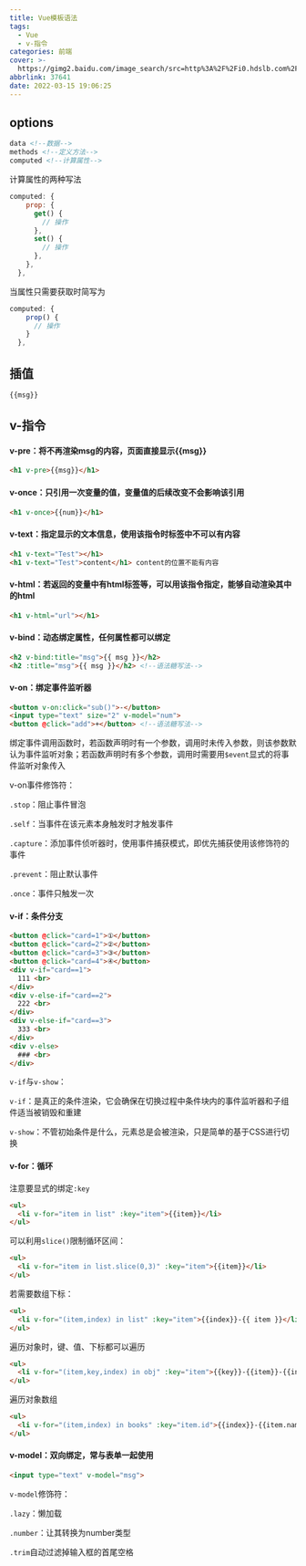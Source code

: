 ```yaml
---
title: Vue模板语法
tags:
  - Vue
  - v-指令
categories: 前端
cover: >-
  https://gimg2.baidu.com/image_search/src=http%3A%2F%2Fi0.hdslb.com%2Fbfs%2Farticle%2F75647487e3d4e123b63d0bb2c0322322f94b12a0.jpg&refer=http%3A%2F%2Fi0.hdslb.com&app=2002&size=f9999,10000&q=a80&n=0&g=0n&fmt=auto?sec=1649934443&t=cedb45702944561d5147bc8da44e7119
abbrlink: 37641
date: 2022-03-15 19:06:25
---
```


## options

```html
data <!--数据-->
methods <!--定义方法-->
computed <!--计算属性-->
```

计算属性的两种写法

```js
computed: {
    prop: {
      get() {
        // 操作
      },
      set() {
        // 操作
      },
    },
  },
```

当属性只需要获取时简写为

```js
computed: {
    prop() {
      // 操作
    }
  },
```

## 插值

```html
{{msg}}
```

## v-指令

#### v-pre：将不再渲染msg的内容，页面直接显示{{msg}}

```html
<h1 v-pre>{{msg}}</h1>
```

#### v-once：只引用一次变量的值，变量值的后续改变不会影响该引用

```html
<h1 v-once>{{num}}</h1>
```

#### v-text：指定显示的文本信息，使用该指令时标签中不可以有内容

```html
<h1 v-text="Test"></h1>
<h1 v-text="Test">content</h1> content的位置不能有内容
```

#### v-html：若返回的变量中有html标签等，可以用该指令指定，能够自动渲染其中的html

```html
<h1 v-html="url"></h1>
```

#### v-bind：动态绑定属性，任何属性都可以绑定

```html
<h2 v-bind:title="msg">{{ msg }}</h2>
<h2 :title="msg">{{ msg }}</h2> <!--语法糖写法-->
```

#### v-on：绑定事件监听器

```html
<button v-on:click="sub()">-</button>
<input type="text" size="2" v-model="num">
<button @click="add">+</button> <!--语法糖写法-->
```

绑定事件调用函数时，若函数声明时有一个参数，调用时未传入参数，则该参数默认为事件监听对象；若函数声明时有多个参数，调用时需要用`$event`显式的将事件监听对象传入

v-on事件修饰符：

`.stop`：阻止事件冒泡

`.self`：当事件在该元素本身触发时才触发事件

`.capture`：添加事件侦听器时，使用事件捕获模式，即优先捕获使用该修饰符的事件

`.prevent`：阻止默认事件

`.once`：事件只触发一次

#### v-if：条件分支

```html
<button @click="card=1">①</button>
<button @click="card=2">②</button>
<button @click="card=3">③</button>
<button @click="card=4">④</button>
<div v-if="card==1">
  111 <br>
</div>
<div v-else-if="card==2">
  222 <br>
</div>
<div v-else-if="card==3">
  333 <br>
</div>
<div v-else>
  ### <br>
</div>
```

`v-if`与`v-show`：

`v-if`：是真正的条件渲染，它会确保在切换过程中条件块内的事件监听器和子组件适当被销毁和重建

`v-show`：不管初始条件是什么，元素总是会被渲染，只是简单的基于CSS进行切换

#### v-for：循环

注意要显式的绑定`:key`

```html
<ul>
  <li v-for="item in list" :key="item">{{item}}</li>
</ul>
```

可以利用`slice()`限制循环区间：

```html
<ul>
  <li v-for="item in list.slice(0,3)" :key="item">{{item}}</li>
</ul>
```

若需要数组下标：

```html
<ul>
  <li v-for="(item,index) in list" :key="item">{{index}}-{{ item }}</li>
</ul>
```

遍历对象时，键、值、下标都可以遍历

```html
<ul>
  <li v-for="(item,key,index) in obj" :key="item">{{key}}-{{item}}-{{index}}</li>
</ul>
```

遍历对象数组

```html
<ul>
  <li v-for="(item,index) in books" :key="item.id">{{index}}-{{item.name}}-{{item.price}}</li>
</ul>
```

#### v-model：双向绑定，常与表单一起使用

```html
<input type="text" v-model="msg">
```

`v-model`修饰符：

`.lazy`：懒加载

`.number`：让其转换为number类型

`.trim`自动过滤掉输入框的首尾空格
